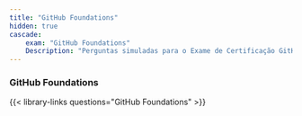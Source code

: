 ```yaml
---
title: "GitHub Foundations"
hidden: true
cascade:
    exam: "GitHub Foundations"
    Description: "Perguntas simuladas para o Exame de Certificação GitHub Foundations."
---
```


### GitHub Foundations

{{< library-links questions="GitHub Foundations" >}}
